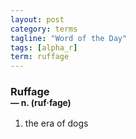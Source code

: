 ```yaml
---
layout: post
category: terms
tagline: "Word of the Day"
tags: [alpha_r]
term: ruffage
---
```


<h3>Ruffage<br/> <small>&mdash; n. (ruf<span>&middot;</span>fage)</small></h3>
<p><ol>
<li>the era of dogs</li>
</ol></p>
